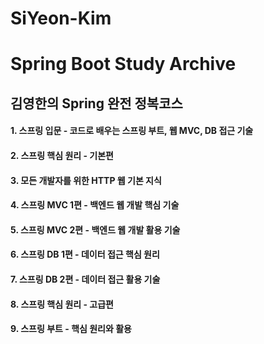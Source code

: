 # SiYeon-Kim
# Spring Boot Study Archive

## 김영한의 Spring 완전 정복코스
#### 1. 스프링 입문 - 코드로 배우는 스프링 부트, 웹 MVC, DB 접근 기술
#### 2. 스프링 핵심 원리 - 기본편
#### 3. 모든 개발자를 위한 HTTP 웹 기본 지식
#### 4. 스프링 MVC 1편 - 백엔드 웹 개발 핵심 기술
#### 5. 스프링 MVC 2편 - 백엔드 웹 개발 활용 기술
#### 6. 스프링 DB 1편 - 데이터 접근 핵심 원리
#### 7. 스프링 DB 2편 - 데이터 접근 활용 기술
#### 8. 스프링 핵심 원리 - 고급편
#### 9. 스프링 부트 - 핵심 원리와 활용